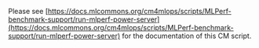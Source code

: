 Please see [https://docs.mlcommons.org/cm4mlops/scripts/MLPerf-benchmark-support/run-mlperf-power-server](https://docs.mlcommons.org/cm4mlops/scripts/MLPerf-benchmark-support/run-mlperf-power-server) for the documentation of this CM script.
